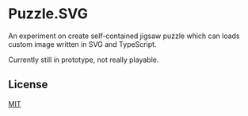 # Puzzle.SVG

An experiment on create self-contained jigsaw puzzle which can loads custom image written in SVG and TypeScript.

Currently still in prototype, not really playable.

## License
[MIT](LICENSE)
